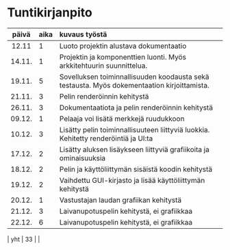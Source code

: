 # Tuntikirjanpito

| päivä  | aika | kuvaus työstä |
| :----: |:-----| :-----|
| 12.11  | 1    | Luoto projektin alustava dokumentaatio |
| 14.11. | 1    | Projektin ja komponenttien luonti. Myös arkkitehtuurin suunnittelua. |
| 19.11. | 5    | Sovelluksen toiminnallisuuden koodausta sekä testausta. Myös dokementaation kirjoittamista. |
| 21.11. | 3    | Pelin renderöinnin kehitystä |
| 26.11. | 3    | Dokumentaatiota ja pelin renderöinnin kehitystä |
| 09.12. | 1    | Pelaaja voi lisätä merkkejä ruudukkoon |
| 10.12. | 3    | Lisätty pelin toiminnallisuuteen liittyviä luokkia. Kehitetty renderöintiä ja UI:ta |
| 17.12. | 2    | Lisätty aluksen lisäykseen liittyviä grafiikoita ja ominaisuuksia |
| 18.12. | 2    | Pelin ja käyttöliittymän sisäistä koodin kehitystä  |
| 19.12. | 2    | Vaihdettu GUI-kirjasto ja lisää käyttöliittymän kehitystä  |
| 20.12. | 1    | Vastustajan laudan grafiikan kehitystä |
| 21.12. | 3    | Laivanupotuspelin kehitystä, ei grafiikkaa |
| 22.12. | 6    | Laivanupotuspelin kehitystä, ei grafiikkaa |

| yht    | 33   |  | 